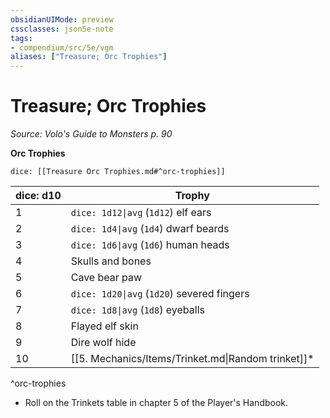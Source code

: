 ```yaml
---
obsidianUIMode: preview
cssclasses: json5e-note
tags:
- compendium/src/5e/vgm
aliases: ["Treasure; Orc Trophies"]
---
```

# Treasure; Orc Trophies
*Source: Volo's Guide to Monsters p. 90* 

**Orc Trophies**

`dice: [[Treasure Orc Trophies.md#^orc-trophies]]`

| dice: d10 | Trophy |
|-----------|--------|
| 1 | `dice: 1d12\|avg` (`1d12`) elf ears |
| 2 | `dice: 1d4\|avg` (`1d4`) dwarf beards |
| 3 | `dice: 1d6\|avg` (`1d6`) human heads |
| 4 | Skulls and bones |
| 5 | Cave bear paw |
| 6 | `dice: 1d20\|avg` (`1d20`) severed fingers |
| 7 | `dice: 1d8\|avg` (`1d8`) eyeballs |
| 8 | Flayed elf skin |
| 9 | Dire wolf hide |
| 10 | [[5. Mechanics/Items/Trinket.md\|Random trinket]]* |
^orc-trophies

* Roll on the Trinkets table in chapter 5 of the Player's Handbook.